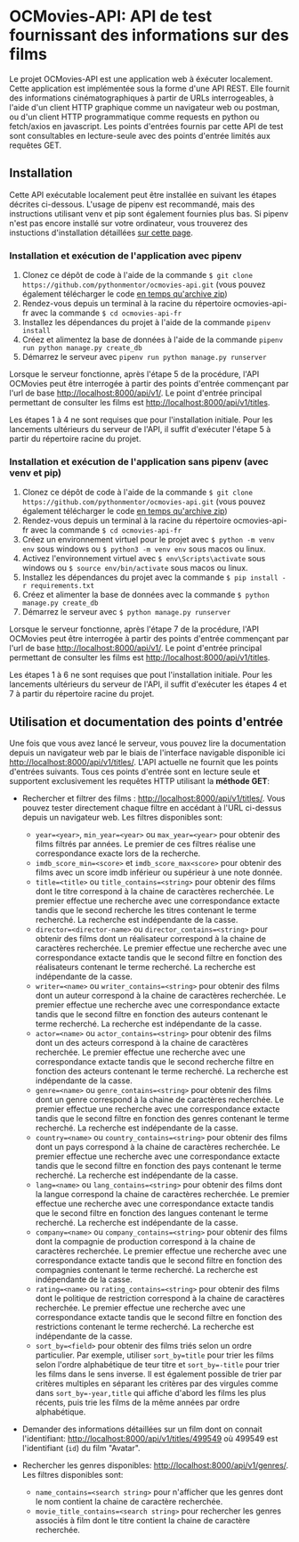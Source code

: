# OCMovies-API: API de test fournissant des informations sur des films

Le projet OCMovies-API est une application web à éxécuter localement. Cette application est implémentée sous la forme d'une API REST. Elle fournit des informations cinématographiques à partir de URLs interrogeables, à l'aide d'un client HTTP graphique comme un navigateur web ou postman, ou d'un client HTTP programmatique comme requests en python ou fetch/axios en javascript. Les points d'entrées fournis par cette API de test sont consultables en lecture-seule avec des points d'entrée limités aux requêtes GET.

## Installation

Cette API exécutable localement peut être installée en suivant les étapes décrites ci-dessous. L'usage de pipenv est recommandé, mais des instructions utilisant venv et pip sont également fournies plus bas. Si pipenv n'est pas encore installé sur votre ordinateur, vous trouverez des instuctions d'installation détaillées [sur cette page](docs/pipenv/installation-fr.md).

### Installation et exécution de l'application avec pipenv

1. Clonez ce dépôt de code à l'aide de la commande `$ git clone https://github.com/pythonmentor/ocmovies-api.git` (vous pouvez également télécharger le code [en temps qu'archive zip](https://github.com/pythonmentor/ocmovies-api/archive/master.zip))
2. Rendez-vous depuis un terminal à la racine du répertoire ocmovies-api-fr avec la commande `$ cd ocmovies-api-fr`
3. Installez les dépendances du projet à l'aide de la commande `pipenv install` 
4. Créez et alimentez la base de données à l'aide de la commande `pipenv run python manage.py create_db`
5. Démarrez le serveur avec `pipenv run python manage.py runserver`

Lorsque le serveur fonctionne, après l'étape 5 de la procédure, l'API OCMovies peut être interrogée à partir des points d'entrée commençant par l'url de base [http://localhost:8000/api/v1/](http://localhost:8000/api/v1/). Le point d'entrée principal permettant de consulter les films est [http://localhost:8000/api/v1/titles](http://localhost:8000/api/v1/titles/).

Les étapes 1 à 4 ne sont requises que pour l'installation initiale. Pour les lancements ultérieurs du serveur de l'API, il suffit d'exécuter l'étape 5 à partir du répertoire racine du projet.

### Installation et exécution de l'application sans pipenv (avec venv et pip)

1. Clonez ce dépôt de code à l'aide de la commande `$ git clone https://github.com/pythonmentor/ocmovies-api.git` (vous pouvez également télécharger le code [en temps qu'archive zip](https://github.com/pythonmentor/ocmovies-api/archive/master.zip))
2. Rendez-vous depuis un terminal à la racine du répertoire ocmovies-api-fr avec la commande `$ cd ocmovies-api-fr`
3. Créez un environnement virtuel pour le projet avec `$ python -m venv env` sous windows ou `$ python3 -m venv env` sous macos ou linux.
4. Activez l'environnement virtuel avec `$ env\Scripts\activate` sous windows ou `$ source env/bin/activate` sous macos ou linux.
5. Installez les dépendances du projet avec la commande `$ pip install -r requirements.txt`
6. Créez et alimenter la base de données avec la commande `$ python manage.py create_db`
7. Démarrez le serveur avec `$ python manage.py runserver`

Lorsque le serveur fonctionne, après l'étape 7 de la procédure, l'API OCMovies peut être interrogée à partir des points d'entrée commençant par l'url de base [http://localhost:8000/api/v1/](http://localhost:8000/api/v1/). Le point d'entrée principal permettant de consulter les films est [http://localhost:8000/api/v1/titles](http://localhost:8000/api/v1/titles/).

Les étapes 1 à 6 ne sont requises que pout l'installation initiale. Pour les lancements ultérieurs du serveur de l'API, il suffit d'exécuter les étapes 4 et 7 à partir du répertoire racine du projet.

## Utilisation et documentation des points d'entrée

Une fois que vous avez lancé le serveur, vous pouvez lire la documentation depuis un navigateur web par le biais de l'interface navigable disponible ici [http://localhost:8000/api/v1/titles/](http://localhost:8000/api/v1/titles/). L'API actuelle ne fournit que les points d'entrées suivants. Tous ces points d'entrée sont en lecture seule et supportent exclusivement les requêtes HTTP utilisant la **méthode GET**: 

- Rechercher et filtrer des films : [http://localhost:8000/api/v1/titles/](http://localhost:8000/api/v1/titles/). Vous pouvez tester directement chaque filtre en accédant à l'URL ci-dessus depuis un navigateur web. Les filtres disponibles sont:

   - `year=<year>`, `min_year=<year>` ou `max_year=<year>` pour obtenir des films filtrés par années. Le premier de ces filtres réalise une correspondance exacte lors de la recherche.
   - `imdb_score_min=<score>` et `imdb_score_max<score>` pour obtenir des films avec un score imdb inférieur ou supérieur à une note donnée.
   - `title=<title>` ou `title_contains=<string>` pour obtenir des films dont le titre correspond à la chaine de caractères recherchée. Le premier effectue une recherche avec une correspondance extacte tandis que le second recherche les titres contenant le terme recherché. La recherche est indépendante de la casse.
   - `director=<director-name>` ou `director_contains=<string>` pour obtenir des films dont un réalisateur correspond à la chaine de caractères recherchée. Le premier effectue une recherche avec une correspondance extacte tandis que le second filtre en fonction des réalisateurs contenant le terme recherché. La recherche est indépendante de la casse.
   - `writer=<name>` ou `writer_contains=<string>` pour obtenir des films dont un auteur correspond à la chaine de caractères recherchée. Le premier effectue une recherche avec une correspondance extacte tandis que le second filtre en fonction des auteurs contenant le terme recherché. La recherche est indépendante de la casse.
   - `actor=<name>` ou `actor_contains=<string>` pour obtenir des films dont un des acteurs correspond à la chaine de caractères recherchée. Le premier effectue une recherche avec une correspondance extacte tandis que le second recherche filtre en fonction des acteurs contenant le terme recherché. La recherche est indépendante de la casse.
   - `genre=<name>` ou `genre_contains=<string>` pour obtenir des films dont un genre correspond à la chaine de caractères recherchée. Le premier effectue une recherche avec une correspondance extacte tandis que le second filtre en fonction des genres contenant le terme recherché. La recherche est indépendante de la casse.
   - `country=<name>` ou `country_contains=<string>` pour obtenir des films dont un pays correspond à la chaine de caractères recherchée. Le premier effectue une recherche avec une correspondance extacte tandis que le second filtre en fonction des pays contenant le terme recherché. La recherche est indépendante de la casse.
   - `lang=<name>` ou `lang_contains=<string>` pour obtenir des films dont la langue correspond la chaine de caractères recherchée. Le premier effectue une recherche avec une correspondance extacte tandis que le second filtre en fonction des langues contenant le terme recherché. La recherche est indépendante de la casse.
   - `company=<name>` ou `company_contains=<string>` pour obtenir des films dont la compagnie de production correspond à la chaine de caractères recherchée. Le premier effectue une recherche avec une correspondance extacte tandis que le second filtre en fonction des compagnies contenant le terme recherché. La recherche est indépendante de la casse.
   - `rating=<name>` ou `rating_contains=<string>` pour obtenir des films dont le politique de restriction correspond à la chaine de caractères recherchée. Le premier effectue une recherche avec une correspondance extacte tandis que le second filtre en fonction des restrictions contenant le terme recherché. La recherche est indépendante de la casse.
   - `sort_by=<field>` pour obtenir des films triés selon un ordre particulier. Par exemple, utiliser `sort_by=title` pour trier les films selon l'ordre alphabétique de teur titre et `sort_by=-title` pour trier les films dans le sens inverse. Il est également possible de trier par critères multiples en séparant les critères par des virgules comme dans `sort_by=-year,title` qui affiche d'abord les films les plus récents, puis trie les films de la même années par ordre alphabétique.

- Demander des informations détaillées sur un film dont on connait l'identifiant: [http://localhost:8000/api/v1/titles/499549](http://localhost:8000/api/v1/titles/499549) où 499549 est l'identifiant (`id`) du film "Avatar".
- Rechercher les genres disponibles: [http://localhost:8000/api/v1/genres/](http://localhost:8000/api/v1/genres/). Les filtres disponibles sont:
   - `name_contains=<search string>` pour n'afficher que les genres dont le nom contient la chaine de caractère recherchée.
   - `movie_title_contains=<search string>` pour rechercher les genres associés à film dont le titre contient la chaine de caractère recherchée.
